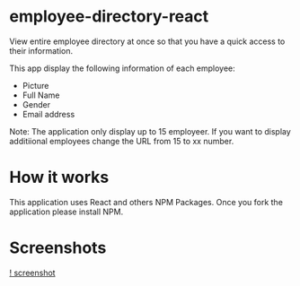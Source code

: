# employee-directory-react

View entire employee directory at once so that you have a quick access to their information.

This app display the following information of each employee:
* Picture
* Full Name
* Gender
* Email address

Note: The application only display up to 15 employeer. If you want to display additiional employees change the URL from 15 to xx number.

# How it works

This application uses React and others NPM Packages. Once you fork the application please install NPM.

# Screenshots
[! screenshot](./image/empdirec.png)